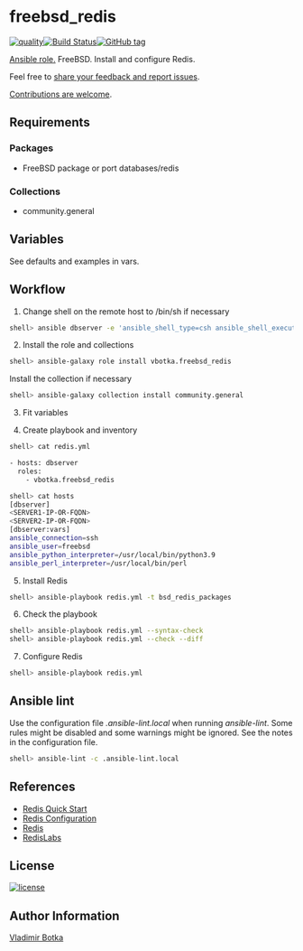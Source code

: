 # freebsd_redis

[![quality](https://img.shields.io/ansible/quality/27910)](https://galaxy.ansible.com/vbotka/freebsd_redis)[![Build Status](https://app.travis-ci.com/vbotka/ansible-freebsd-redis.svg?branch=master)](https://ap.travis-ci.com/vbotka/ansible-freebsd-redis)[![GitHub tag](https://img.shields.io/github/v/tag/vbotka/ansible-freebsd-redis)](https://github.com/vbotka/ansible-freebsd-redis/tags)

[Ansible role.](https://galaxy.ansible.com/vbotka/freebsd_redis/) FreeBSD. Install and configure Redis.

Feel free to [share your feedback and report issues](https://github.com/vbotka/ansible-freebsd-redis/issues).

[Contributions are welcome](https://github.com/firstcontributions/first-contributions).


## Requirements

### Packages

* FreeBSD package or port databases/redis

### Collections

* community.general


## Variables

See defaults and examples in vars.


## Workflow

1) Change shell on the remote host to /bin/sh if necessary

```bash
shell> ansible dbserver -e 'ansible_shell_type=csh ansible_shell_executable=/bin/csh' -a 'sudo pw usermod freebsd -s /bin/sh'
```

2) Install the role and collections

```bash
shell> ansible-galaxy role install vbotka.freebsd_redis
```

Install the collection if necessary

```bash
shell> ansible-galaxy collection install community.general
```

3) Fit variables


4) Create playbook and inventory

```bash
shell> cat redis.yml

- hosts: dbserver
  roles:
    - vbotka.freebsd_redis
```

```bash
shell> cat hosts
[dbserver]
<SERVER1-IP-OR-FQDN>
<SERVER2-IP-OR-FQDN>
[dbserver:vars]
ansible_connection=ssh
ansible_user=freebsd
ansible_python_interpreter=/usr/local/bin/python3.9
ansible_perl_interpreter=/usr/local/bin/perl
```

5) Install Redis

```bash
shell> ansible-playbook redis.yml -t bsd_redis_packages
```
		
6) Check the playbook

```bash
shell> ansible-playbook redis.yml --syntax-check
shell> ansible-playbook redis.yml --check --diff
```

7) Configure Redis

```bash
shell> ansible-playbook redis.yml
```


## Ansible lint

Use the configuration file *.ansible-lint.local* when running
*ansible-lint*. Some rules might be disabled and some warnings might
be ignored. See the notes in the configuration file.

```bash
shell> ansible-lint -c .ansible-lint.local
```


## References

- [Redis Quick Start](https://redis.io/topics/quickstart/)
- [Redis Configuration](https://redis.io/topics/config/)
- [Redis](https://redis.io/)
- [RedisLabs](https://redislabs.com/)


## License

[![license](https://img.shields.io/badge/license-BSD-red.svg)](https://www.freebsd.org/doc/en/articles/bsdl-gpl/article.html)


## Author Information

[Vladimir Botka](https://botka.info)
